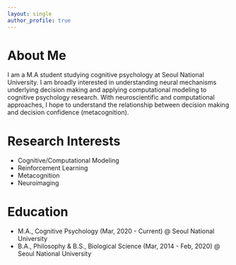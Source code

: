 ```yaml
---
layout: single
author_profile: true
---
```


# About Me
I am a M.A student studying cognitive psychology at Seoul National University. I am broadly interested in understanding neural mechanisms underlying decision making and applying computational modeling to cognitive psychology research. With neuroscientific and computational approaches, I hope to understand the relationship between decision making and decision confidence (metacognition).

# Research Interests
- Cognitive/Computational Modeling
- Reinforcement Learning
- Metacognition
- Neuroimaging

# Education
- M.A., Cognitive Psychology (Mar, 2020 - Current) @ Seoul National University
- B.A., Philosophy & B.S., Biological Science (Mar, 2014 - Feb, 2020) @ Seoul National University
